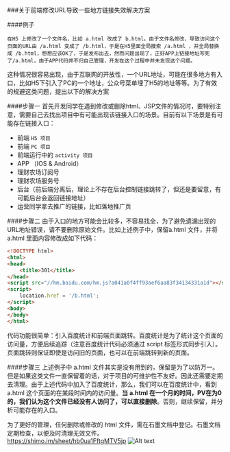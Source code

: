 ###关于前端修改URL导致一些地方链接失效解决方案

####例子
```
在H5 上修改了一个文件名，比如 a.html 改成了 b.html。由于文件名修改，导致访问这个页面的URL由 /a.html 变成了 /b.html，于是在H5里面全局搜索 /a.html ，并全局替换成 /b.html，想想应该OK了，于是发布出去，然而问题出现了，正好APP上链接地址写死了/a.html，由于APP代码并不归自己管理，开发在这个过程中并未发现这个问题。
```

这种情况很容易出现，由于互联网的开放性，一个URL地址，可能在很多地方有入口，比如H5下引入了PC的一个地址，公众号菜单埋了H5的地址等等。为了有效的规避这类问题，提出以下的解决方案

####步骤一
首先开发同学在遇到修改或删除html、JSP文件的情况时，要特别注意，需要自己去找出项目中有可能出现该链接入口的场景。目前有以下场景是有可能存在链接入口：
- 前端 `H5 项目`
- 前端 `PC 项目`
- 前端运行中的 `activity 项目`
- APP （IOS & Android）
- 理财农场订阅号
- 理财农场服务号
- 后台（前后端分离后，理论上不存在后台控制链接跳转了，但还是要留意，有可能后台会返回链接地址）
- 运营同学拿去推广的链接，比如落地推广页

####步骤二
由于入口的地方可能会比较多，不容易找全，为了避免遗漏出现的URL地址错误，请不要删除原始文件。比如上述例子中，保留a.html 文件，并将 a.html 里面内容修改成如下代码：
```HTML
<!DOCTYPE html>
<html>
<head>
    <title>301</title>
</head>
<script src="//hm.baidu.com/hm.js?a041a0f4ff93aef6aa83f34134331a1d"></script>
<script>
    location.href = '/b.html';
</script>
<body>
</body>
</html>
```
代码功能很简单：引入百度统计和前端页面跳转。百度统计是为了统计这个页面的访问量，方便后续追踪（注意百度统计代码必须通过 script 标签形式同步引入）。页面跳转则保证即使是访问旧的页面，也可以在前端跳转到新的页面。

####步骤三
上述例子中 a.html 文件其实是没有用到的，保留是为了以防万一。但是如果这类文件一直保留着的话，对于项目的可维护性不友好。因此还需要定期去清理。由于上述代码中加入了百度统计，那么，我们可以在百度统计中，看到 a.html 这个页面的在某段时间内的访问量。**当 a.html 在一个月的时间，PV在为0的，我们认为这个文件已经没有人访问了，可以直接删除**。否则，继续保留，并分析可能存在的入口。

为了更好的管理，任何删除或修改的 html 文件，需在石墨文档中登记。石墨文档定期检查，以便及时清理无效文件。
https://shimo.im/sheet/hb0ua1FftgMTV5jp
![Alt text](./1489477750157.png)
